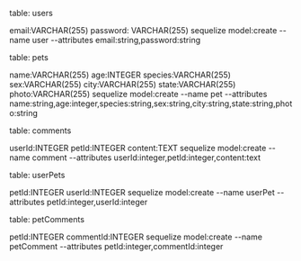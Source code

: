 table: users

email:VARCHAR(255)
password: VARCHAR(255)
sequelize model:create --name user --attributes email:string,password:string

table: pets

name:VARCHAR(255)
age:INTEGER
species:VARCHAR(255)
sex:VARCHAR(255)
city:VARCHAR(255)
state:VARCHAR(255)
photo:VARCHAR(255)
sequelize model:create --name pet --attributes name:string,age:integer,species:string,sex:string,city:string,state:string,photo:string

table: comments

userId:INTEGER
petId:INTEGER
content:TEXT
sequelize model:create --name comment --attributes userId:integer,petId:integer,content:text

table: userPets

petId:INTEGER
userId:INTEGER
sequelize model:create --name userPet --attributes petId:integer,userId:integer

table: petComments

petId:INTEGER
commentId:INTEGER
sequelize model:create --name petComment --attributes petId:integer,commentId:integer

